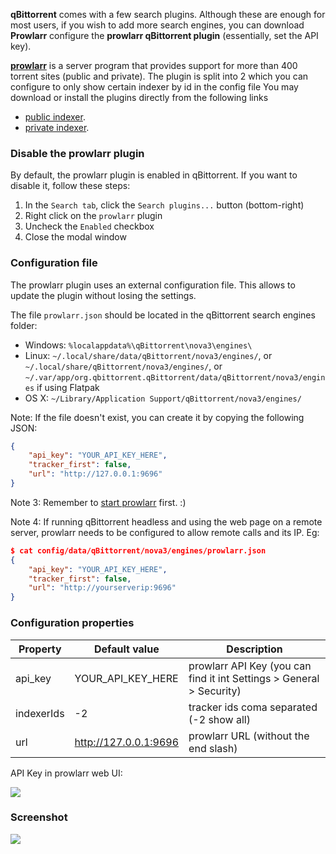 **qBittorrent** comes with a few search plugins. Although these are enough for most users, if you wish to add more search engines, you can download **Prowlarr** configure the **prowlarr qBittorrent plugin** (essentially, set the API key).

**[prowlarr](https://github.com/prowlarr/prowlarr)** is a server program that provides support for more than 400 torrent sites (public and private). 
The plugin is split into 2 which you can configure to only show certain indexer by id in the config file
You may download or install the plugins directly from the following links
- [public indexer](https://github.com/lizardkingDOTca/prowlarr-qbittorrent-plugin/raw/refs/heads/main/prowlarrpublic.py).
- [private indexer](https://github.com/lizardkingDOTca/prowlarr-qbittorrent-plugin/raw/refs/heads/main/prowlarrprivate.py).

### Disable the prowlarr plugin
By default, the prowlarr plugin is enabled in qBittorrent. If you want to disable it, follow these steps:
1. In the `Search tab`, click the `Search plugins...` button (bottom-right)
2. Right click on the `prowlarr` plugin
3. Uncheck the `Enabled` checkbox
4. Close the modal window

### Configuration file
The prowlarr plugin uses an external configuration file. This allows to update the plugin without losing the settings.

The file `prowlarr.json` should be located in the qBittorrent search engines folder:
* Windows: `%localappdata%\qBittorrent\nova3\engines\`
* Linux: `~/.local/share/data/qBittorrent/nova3/engines/`, or `~/.local/share/qBittorrent/nova3/engines/`, or `~/.var/app/org.qbittorrent.qBittorrent/data/qBittorrent/nova3/engines` if using Flatpak
* OS X: `~/Library/Application Support/qBittorrent/nova3/engines/`

Note: If the file doesn't exist, you can create it by copying the following JSON:

```json
{
    "api_key": "YOUR_API_KEY_HERE", 
    "tracker_first": false, 
    "url": "http://127.0.0.1:9696"
}
```

Note 3: Remember to [start prowlarr](https://github.com/prowlarr/prowlarr) first. :)

Note 4: If running qBittorrent headless and using the web page on a remote server, prowlarr needs to be configured to allow remote calls and its IP. Eg:

```json
$ cat config/data/qBittorrent/nova3/engines/prowlarr.json
{
    "api_key": "YOUR_API_KEY_HERE",
    "tracker_first": false,
    "url": "http://yourserverip:9696"
}
```

### Configuration properties
| Property |  Default value |  Description |
|---|---|---|
| api_key | YOUR_API_KEY_HERE | prowlarr API Key (you can find it int Settings > General > Security) |
| indexerIds | -2 | tracker ids coma separated (-2 show all) |
| url | http://127.0.0.1:9696 | prowlarr URL (without the end slash) |

API Key in prowlarr web UI:

![](https://i.imgur.com/ePMq68M.png)

### Screenshot
![](https://i.imgur.com/a6WPJC8.png)
